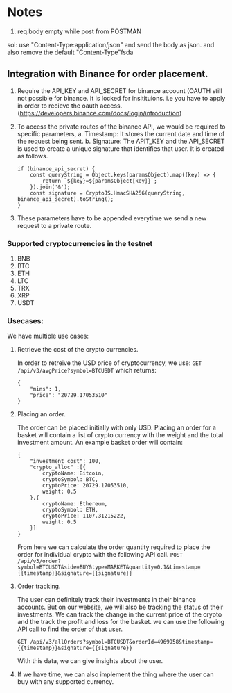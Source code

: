 # Notes

1. req.body empty while post from POSTMAN

sol: use "Content-Type:application/json" and send the body as json. and also remove the default "Content-Type"fsda

## Integration with Binance for order placement.

1. Require the API_KEY and API_SECRET for binance account (OAUTH still not possible for binance. It is locked for insitituions. i.e you have to apply in order to recieve the oauth access.(https://developers.binance.com/docs/login/introduction)
2. To access the private routes of the binance API, we would be required to specific parameters,
    a. Timestamp: It stores the current date and time of the request being sent.
    b. Signature: The APIT_KEY and the API_SECRET is used to create a unique signature that identifies that user. It is created as follows.
    ```
    if (binance_api_secret) {
        const queryString = Object.keys(paramsObject).map((key) => {
            return `${key}=${paramsObject[key]}`;
        }).join('&');
        const signature = CryptoJS.HmacSHA256(queryString, binance_api_secret).toString();
    }
    ```

3. These parameters have to be appended everytime we send a new request to a private route.

### Supported cryptocurrencies in the testnet
1. BNB
2. BTC
3. ETH
4. LTC
5. TRX
6. XRP
7. USDT

### Usecases:

We have multiple use cases:

1. Retrieve the cost of the crypto currencies. 

    In order to retreive the USD price of cryptocurrency, we use:
    `GET /api/v3/avgPrice?symbol=BTCUSDT`
    which returns: 
    ```
    {
        "mins": 1,
        "price": "20729.17053510"
    }
    ```

2. Placing an order.

    The order can be placed initially with only USD. Placing an order for a basket will contain a list of crypto currency with the weight and the total investment amount. An example basket order will contain:
    ```
    {
        "investment_cost": 100,
        "crypto_alloc" :[{
            cryptoName: Bitcoin,
            cryptoSymbol: BTC,
            cryptoPrice: 20729.17053510,
            weight: 0.5
        },{
            cryptoName: Ethereum,
            cryptoSymbol: ETH,
            cryptoPrice: 1107.31215222,
            weight: 0.5
        }]
    }
    ```
    From here we can calculate the order quantity required to place the order for individual crypto with the following API call.
    `POST /api/v3/order?symbol=BTCUSDT&side=BUY&type=MARKET&quantity=0.1&timestamp={{timestamp}}&signature={{signature}}`

3. Order tracking.

    The user can definitely track their investments in their binance accounts. But on our website, we will also be tracking the status of their investments.
    We can track the change in the current price of the crypto and the track the profit and loss for the basket.
    we can use the following API call to find the order of that user.

    ```GET /api/v3/allOrders?symbol=BTCUSDT&orderId=4969958&timestamp={{timestamp}}&signature={{signature}}```

    With this data, we can give insights about the user. 

4. If we have time, we can also implement the thing where the user can buy with any supported currency.